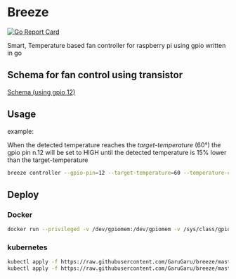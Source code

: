 # Breeze

[![Go Report Card](https://goreportcard.com/badge/github.com/GaruGaru/breeze)](https://goreportcard.com/report/github.com/GaruGaru/breeze)

Smart, Temperature based fan controller for raspberry pi using gpio written in go

## Schema for fan control using transistor 
[Schema (using gpio 12)](https://4.bp.blogspot.com/-iiFMc_3jrdU/XGDhy20-EbI/AAAAAAAAAlc/wJ_u3oXGZqkkS8kh9VBjhQdyrmaXKpRdQCK4BGAYYCw/s1600/gpio-fan.png)

## Usage

example: 

When the detected temperature reaches the *target-temperature* (60°) the gpio pin n.12 will be set to HIGH until the detected temperature
is 15% lower than the target-temperature 


```bash
breeze controller --gpio-pin=12 --target-temperature=60 --temperature-cooldown-percent=15
```

## Deploy 

### Docker
```bash
docker run --privileged -v /dev/gpiomem:/dev/gpiomem -v /sys/class/gpio:/sys/class/gpio garugaru/breeze:arm-latest controller 
```

### kubernetes
```bash
kubectl apply -f https://raw.githubusercontent.com/GaruGaru/breeze/master/kubernetes/0_namespace.yml
kubectl apply -f https://raw.githubusercontent.com/GaruGaru/breeze/master/kubernetes/1_deployment.yml
```



 